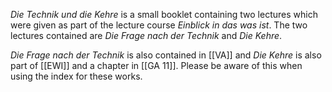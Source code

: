 _Die Technik und die Kehre_ is a small booklet containing two lectures which were given as part of the lecture course _Einblick in das was ist_. The two lectures contained are _Die Frage nach der Technik_ and _Die Kehre_. 

_Die Frage nach der Technik_ is also contained in [[VA]] and _Die Kehre_ is also part of [[EWI]] and a chapter in [[GA 11]]. Please be aware of this when using the index for these works.